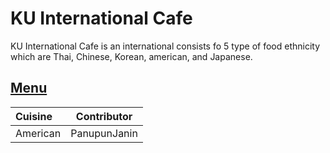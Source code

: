# KU International Cafe

KU International Cafe is an international consists fo 5 type of food ethnicity which are Thai, Chinese, Korean, american, and Japanese.

## [Menu](menu.md)

| Cuisine  | Contributor  |
|:---------|--------------|
| American | PanupunJanin |
